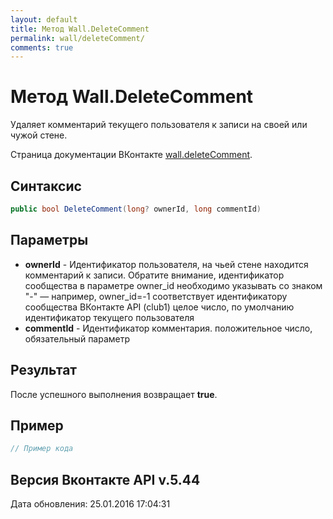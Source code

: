 ```yaml
---
layout: default
title: Метод Wall.DeleteComment
permalink: wall/deleteComment/
comments: true
---
```

# Метод Wall.DeleteComment
Удаляет комментарий текущего пользователя к записи на своей или чужой стене.

Страница документации ВКонтакте [wall.deleteComment](https://vk.com/dev/wall.deleteComment).

## Синтаксис
``` csharp
public bool DeleteComment(long? ownerId, long commentId)
```

## Параметры
+ **ownerId** - Идентификатор пользователя, на чьей стене находится комментарий к записи. Обратите внимание, идентификатор сообщества в параметре owner_id необходимо указывать со знаком "-" — например, owner_id=-1 соответствует идентификатору сообщества ВКонтакте API (club1)  целое число, по умолчанию идентификатор текущего пользователя
+ **commentId** - Идентификатор комментария. положительное число, обязательный параметр

## Результат
После успешного выполнения возвращает **true**.

## Пример
``` csharp
// Пример кода
```

## Версия Вконтакте API v.5.44
Дата обновления: 25.01.2016 17:04:31
